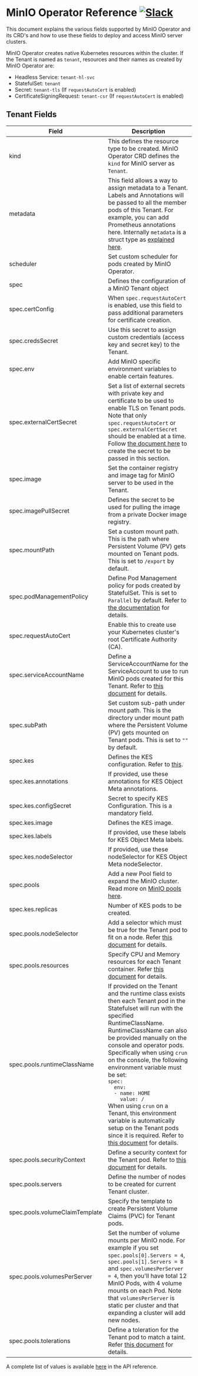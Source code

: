 # MinIO Operator Reference [![Slack](https://slack.min.io/slack?type=svg)](https://slack.min.io)

This document explains the various fields supported by MinIO Operator and its CRD's and how to use these fields to deploy and access MinIO server clusters.

MinIO Operator creates native Kubernetes resources within the cluster. If the Tenant is named as `tenant`, resources and their names as created by MinIO Operator are:

- Headless Service: `tenant-hl-svc`
- StatefulSet: `tenant`
- Secret: `tenant-tls` (If `requestAutoCert` is enabled)
- CertificateSigningRequest: `tenant-csr` (If `requestAutoCert` is enabled)

## Tenant Fields

| Field                            | Description                                                                                                                                                                                                                                                                                                                                                                               |
|----------------------------------|-------------------------------------------------------------------------------------------------------------------------------------------------------------------------------------------------------------------------------------------------------------------------------------------------------------------------------------------------------------------------------------------|
| kind                             | This defines the resource type to be created. MinIO Operator CRD defines the `kind` for MinIO server as `Tenant`.                                                                                                                                                                                                                                                                         |
| metadata                         | This field allows a way to assign metadata to a Tenant. Labels and Annotations will be passed to all the member pods of this Tenant. For example, you can add Prometheus annotations here. Internally `metadata` is a struct type as [explained here](https://godoc.org/k8s.io/apimachinery/pkg/apis/meta/v1#ObjectMeta).                                                                 |
| scheduler                        | Set custom scheduler for pods created by MinIO Operator.                                                                                                                                                                                                                                                                                                                                  |
| spec                             | Defines the configuration of a MinIO Tenant object                                                                                                                                                                                                                                                                                                                                        |
| spec.certConfig                  | When `spec.requestAutoCert` is enabled, use this field to pass additional parameters for certificate creation.                                                                                                                                                                                                                                                                            |
| spec.credsSecret                 | Use this secret to assign custom credentials (access key and secret key) to the Tenant.                                                                                                                                                                                                                                                                                                   |
| spec.env                         | Add MinIO specific environment variables to enable certain features.                                                                                                                                                                                                                                                                                                                      |
| spec.externalCertSecret          | Set a list of external secrets with private key and certificate to be used to enable TLS on Tenant pods. Note that only `spec.requestAutoCert` or `spec.externalCertSecret` should be enabled at a time. Follow [the document here](https://github.com/minio/minio/tree/master/docs/tls/kubernetes#2-create-kubernetes-secret) to create the secret to be passed in this section.         |
| spec.image                       | Set the container registry and image tag for MinIO server to be used in the Tenant.                                                                                                                                                                                                                                                                                                       |
| spec.imagePullSecret             | Defines the secret to be used for pulling the image from a private Docker image registry.                                                                                                                                                                                                                                                                                                 |
| spec.mountPath                   | Set a custom mount path. This is the path where Persistent Volume (PV) gets mounted on Tenant pods. This is set to `/export` by default.                                                                                                                                                                                                                                                  |
| spec.podManagementPolicy         | Define Pod Management policy for pods created by StatefulSet. This is set to `Parallel` by default. Refer to [the documentation](https://kubernetes.io/docs/tutorials/stateful-application/basic-stateful-set/#pod-management-policy) for details.                                                                                                                                        |
| spec.requestAutoCert             | Enable this to create use your Kubernetes cluster's root Certificate Authority (CA).                                                                                                                                                                                                                                                                                                      |
| spec.serviceAccountName          | Define a ServiceAccountName for the ServiceAccount to use to run MinIO pods created for this Tenant. Refer to [this document](https://kubernetes.io/docs/tasks/configure-pod-container/configure-service-account/) for details.                                                                                                                                                           |
| spec.subPath                     | Set custom sub-path under mount path. This is the directory under mount path where the Persistent Volume (PV) gets mounted on Tenant pods. This is set to `""` by default.                                                                                                                                                                                                                |
| spec.kes                         | Defines the KES configuration. Refer to [this](https://github.com/minio/kes).                                                                                                                                                                                                                                                                                                             |
| spec.kes.annotations             | If provided, use these annotations for KES Object Meta annotations.                                                                                                                                                                                                                                                                                                                       |
| spec.kes.configSecret            | Secret to specify KES Configuration. This is a mandatory field.                                                                                                                                                                                                                                                                                                                           |
| spec.kes.image                   | Defines the KES image.                                                                                                                                                                                                                                                                                                                                                                    |
| spec.kes.labels                  | If provided, use these labels for KES Object Meta labels.                                                                                                                                                                                                                                                                                                                                 |
| spec.kes.nodeSelector            | If provided, use these nodeSelector for KES Object Meta nodeSelector.                                                                                                                                                                                                                                                                                                                     |
| spec.pools                       | Add a new Pool field to expand the MinIO cluster. Read more on [MinIO pools here](https://github.com/minio/minio/blob/master/docs/distributed/DESIGN.md).                                                                                                                                                                                                                                 |
| spec.kes.replicas                | Number of KES pods to be created.                                                                                                                                                                                                                                                                                                                                                         |
| spec.pools.nodeSelector          | Add a selector which must be true for the Tenant pod to fit on a node. Refer [this document](https://kubernetes.io/docs/concepts/configuration/assign-pod-node/) for details.                                                                                                                                                                                                             |
| spec.pools.resources             | Specify CPU and Memory resources for each Tenant container. Refer [this document](https://kubernetes.io/docs/concepts/configuration/manage-compute-resources-container/#resource-types) for details.                                                                                                                                                                                      |
| spec.pools.runtimeClassName      | If provided on the Tenant and the runtime class exists then each Tenant pod in the Statefulset will run with the specified RuntimeClassName. RuntimeClassName can also be provided manually on the console and operator pods.<br />Specifically when using ```crun``` on the console, the following environment variable must be set:<br />```spec:```<br />```   env:  ```<br />```  - name: HOME```<br />```    value: /```<br />When using ```crun``` on a Tenant, this environment variable is automatically setup on the Tenant pods since it is required. Refer to [this document](https://kubernetes.io/docs/concepts/containers/runtime-class/) for details.                                                                       |
| spec.pools.securityContext       | Define a security context for the Tenant pod. Refer to [this document](https://kubernetes.io/docs/tasks/configure-pod-container/security-context/) for details.                                                                                                                                                                                                                           |
| spec.pools.servers               | Define the number of nodes to be created for current Tenant cluster.                                                                                                                                                                                                                                                                                                                      |
| spec.pools.volumeClaimTemplate   | Specify the template to create Persistent Volume Claims (PVC) for Tenant pods.                                                                                                                                                                                                                                                                                                            |
| spec.pools.volumesPerServer      | Set the number of volume mounts per MinIO node. For example if you set `spec.pools[0].Servers = 4`, `spec.pools[1].Servers = 8` and `spec.volumesPerServer = 4`, then you'll have total 12 MinIO Pods, with 4 volume mounts on each Pod. Note that `volumesPerServer` is static per cluster and that expanding a cluster will add new nodes.                                              |
| spec.pools.tolerations           | Define a toleration for the Tenant pod to match a taint. Refer [this document](https://kubernetes.io/docs/concepts/configuration/taint-and-toleration/) for details.                                                                                                                                                                                                                      |

A complete list of values is available [here](crd.adoc) in the API reference.
